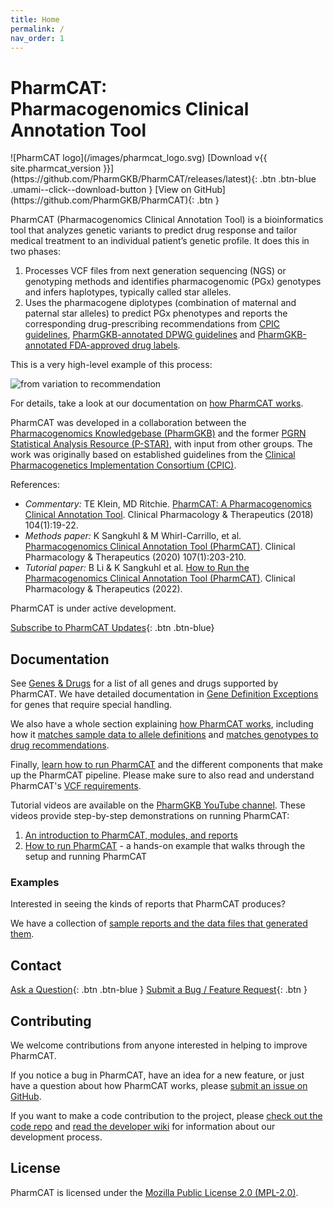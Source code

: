 ```yaml
---
title: Home
permalink: /
nav_order: 1
---
```


# PharmCAT:<br />Pharmacogenomics Clinical Annotation Tool

<span class="logoDiv">
<span class="logoDiv__logo">![PharmCAT logo](/images/pharmcat_logo.svg)</span>
<span class="logoDiv__links">
<span>[Download v{{ site.pharmcat_version }}](https://github.com/PharmGKB/PharmCAT/releases/latest){: .btn .btn-blue .umami--click--download-button }</span>
<span>[View on GitHub](https://github.com/PharmGKB/PharmCAT){: .btn }</span>
</span>
</span>

PharmCAT (Pharmacogenomics Clinical Annotation Tool) is a bioinformatics tool that analyzes genetic variants to predict
drug response and tailor medical treatment to an individual patient’s genetic profile. It does this in two phases:

1. Processes VCF files from next generation sequencing (NGS) or genotyping methods and identifies pharmacogenomic (PGx)
   genotypes and infers haplotypes, typically called star alleles.
2. Uses the pharmacogene diplotypes (combination of maternal and paternal star alleles) to predict PGx phenotypes and
   reports the corresponding drug-prescribing recommendations from [CPIC guidelines](https://cpicpgx.org/guidelines/),
   [PharmGKB-annotated DPWG guidelines](https://www.pharmgkb.org/page/dpwg) and
   [PharmGKB-annotated FDA-approved drug labels](https://www.pharmgkb.org/page/drugLabelLegend).

This is a very high-level example of this process:

<img src="/images/translation.svg" class="img-translation" alt="from variation to recommendation" />

For details, take a look at our documentation on [how PharmCAT works](/methods).

PharmCAT was developed in a collaboration between the [Pharmacogenomics Knowledgebase (PharmGKB)](https://www.pharmgkb.org)
and the former [PGRN Statistical Analysis Resource (P-STAR)](https://ritchielab.org/pgrn-star/), with input from other
groups. The work was originally based on established guidelines from the
[Clinical Pharmacogenetics Implementation Consortium (CPIC)](https://cpicpgx.org). 

References:
- _Commentary:_ TE Klein, MD Ritchie. [PharmCAT: A Pharmacogenomics Clinical Annotation Tool](https://dx.doi.org/10.1002/cpt.928). Clinical Pharmacology & Therapeutics (2018) 104(1):19-22.
- _Methods paper:_ K Sangkuhl & M Whirl-Carrillo, et al. [Pharmacogenomics Clinical Annotation Tool (PharmCAT)](https://www.ncbi.nlm.nih.gov/pmc/articles/PMC6977333). Clinical Pharmacology & Therapeutics (2020) 107(1):203-210.
- _Tutorial paper:_ B Li & K Sangkuhl et al. [How to Run the Pharmacogenomics Clinical Annotation Tool (PharmCAT)](https://ascpt.onlinelibrary.wiley.com/doi/10.1002/cpt.2790). Clinical Pharmacology & Therapeutics (2022).

PharmCAT is under active development.

[Subscribe to PharmCAT Updates](https://pharmgkb.us10.list-manage.com/subscribe?u=c46dea014a68524407fdbffa1&id=d0d1ec73ab){: .btn .btn-blue}


## Documentation

See [Genes & Drugs](/Genes-Drugs) for a list of all genes and drugs supported by PharmCAT.
We have detailed documentation in [Gene Definition Exceptions](methods/Gene-Definition-Exceptions) for genes that
require special handling.

We also have a whole section explaining [how PharmCAT works](/methods), including how it
[matches sample data to allele definitions](/methods/NamedAlleleMatcher-101)
and [matches genotypes to drug recommendations](/methods/Matching-Recommendations).

Finally, [learn how to run PharmCAT](/using) and the different components that make up the PharmCAT pipeline.
Please make sure to also read and understand PharmCAT's [VCF requirements](/using/VCF-Requirements).

Tutorial videos are available on the [PharmGKB YouTube channel](https://www.youtube.com/channel/UCnYHYK_5HD1Lt2N_B4FsTYQ).
These videos provide step-by-step demonstrations on running PharmCAT:

1. [An introduction to PharmCAT, modules, and reports](https://youtu.be/PjVdtMp8oRI?si=mRaiaU6EVEEd6dJL)
2. [How to run PharmCAT](https://youtu.be/d1IZPLOrPOE?si=LREY8RI-wz-5PoqN) - a hands-on example that walks through the setup and running PharmCAT


### Examples

Interested in seeing the kinds of reports that PharmCAT produces?

We have a collection of [sample reports and the data files that generated them](examples). 


## Contact

[Ask a Question](mailto:pharmcat@pharmgkb.org){: .btn .btn-blue }
[Submit a Bug / Feature Request](https://github.com/PharmGKB/PharmCAT/issues/new){: .btn }


## Contributing

We welcome contributions from anyone interested in helping to improve PharmCAT.

If you notice a bug in PharmCAT, have an idea for a new feature, or just have a question about how PharmCAT works,
please [submit an issue on GitHub](https://github.com/PharmGKB/PharmCAT/issues).

If you want to make a code contribution to the project, please
[check out the code repo](https://github.com/PharmGKB/PharmCAT) and
[read the developer wiki](https://github.com/PharmGKB/PharmCAT/wiki) for information about our development process.


## License

PharmCAT is licensed under the [Mozilla Public License 2.0 (MPL-2.0)](https://github.com/PharmGKB/PharmCAT/blob/main/LICENSE).
